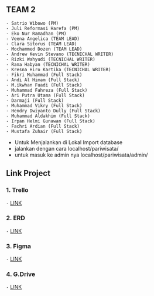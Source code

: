 ## TEAM 2

```
- Satrio Wibowo (PM)
- Juli Reformasi Harefa (PM)
- Eko Nur Ramadhan (PM)
- Veena Angelica (TEAM LEAD)
- Clara Sitorus (TEAM LEAD)
- Mochammed Dozen (TEAM LEAD)
- Andrew Kevin Stevano (TECNICHAL WRITER)
- Rizki Wahyudi (TECNICHAL WRITER)
- Rana Habyan (TECNICHAL WRITER)
- Kresna Hiro Kartika (TECNICHAL WRITER)
- Fikri Muhammad (Full Stack)
- Andi Al Himam (Full Stack)
- M.ikwhan Fuadi (Full Stack)
- Muhammad Fahreza (Full Stack)
- Ari Putra Utama (Full Stack)
- Darmaji (Full Stack)
- Muhammad Vikry (Full Stack)
- Hendry Dwiyanto Dully (Full Stack)
- Muhammad Aldakhim (Full Stack)
- Irpan Helmi Gunawan (Full Stack)
- Fachri Ardian (Full Stack)
- Mustafa Zuhair (Full Stack)

```
- Untuk Menjalankan di Lokal Import database
- jalankan dengan cara localhost/pariwisata/
- untuk masuk ke admin nya localhost/pariwisata/admin/

## Link Project 

### 1. Trello

`-` <a href="https://trello.com/b/UlmyA8Cx/tiket-pariwisata">LINK</a>

### 2. ERD

`-` <a href="https://app.diagrams.net/#G1vrv8JasAh6CVvbOHqme45GAzW_mKHIDS">LINK</a>

### 3. Figma

`-` <a href="https://www.figma.com/file/qm4jafZw39fHmoAaEuyseS/Contact?type=design&node-id=0-1&mode=design&t=v69tM3f9WskBp9dI-0">LINK<a>

### 4. G.Drive

`-` <a href="https://drive.google.com/drive/folders/19GctWLPSYcdK_l3S--k-jIUrujTZ45Qo?usp=sharing">LINK</a>